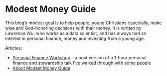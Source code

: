 # Modest Money Guide

This blog’s modest goal is to help people, young Christians especially, make wise and God-honoring decisions with their money. It is written by Lawrence Wu, who works as a data scientist, and has always had an interest in personal finance, money and investing from a young age. 

Articles:

- [Personal Finance Workshop](personal_finance_workshop.md) - a post version of a 1-hour personal finance and stewardship talk I’ve walked through with some people
- [About Modest Money Guide](about.md)